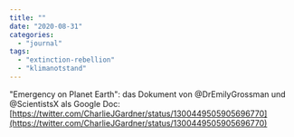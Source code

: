 ```yaml
---
title: ""
date: "2020-08-31"
categories: 
  - "journal"
tags: 
  - "extinction-rebellion"
  - "klimanotstand"
---
```


"Emergency on Planet Earth": das Dokument von @DrEmilyGrossman und @ScientistsX als Google Doc: [https://twitter.com/CharlieJGardner/status/1300449505905696770](https://twitter.com/CharlieJGardner/status/1300449505905696770)
